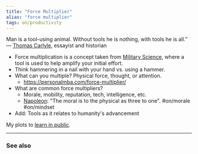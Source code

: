```yaml
---
title: "Force Multiplier"
alias: "force multiplier"
tags: on/productivity
---
```



Man is a tool-using animal. Without tools he is nothing, with tools he is all.” — [Thomas Carlyle](Thomas-Carlyle.md), essayist and historian

- Force multiplication is a concept taken from [Military Science](military-science.md), where a tool is used to help amplify your initial effort. 
- Think hammering in a nail with your hand vs. using a hammer. 
- What can you multiple? Physical force, thought, or attention.
	- https://personalmba.com/force-multiplier/
- What are common force multipliers?
	- Morale, mobility, reputation, tech, intelligence, etc.
	- [Napoleon](Napoleon.md): "The moral is to the physical as three to one". #on/morale #on/mindset
- Add: Tools as it relates to humanity's advancement

My plots to [learn in public](¶-learn-in-public.md).

-------------
### See also

